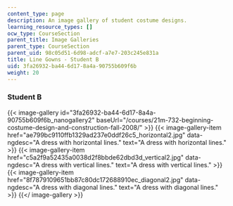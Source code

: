 ```yaml
---
content_type: page
description: An image gallery of student costume designs.
learning_resource_types: []
ocw_type: CourseSection
parent_title: Image Galleries
parent_type: CourseSection
parent_uid: 98c05d51-6d98-adcf-a7e7-203c245e831a
title: Line Gowns - Student B
uid: 3fa26932-ba44-6d17-8a4a-90755b609f6b
weight: 20
---
```

### Student B
{{< image-gallery id="3fa26932-ba44-6d17-8a4a-90755b609f6b_nanogallery2" baseUrl="/courses/21m-732-beginning-costume-design-and-construction-fall-2008/" >}}
{{< image-gallery-item href="ae799bc9110ffb1329ad237e0ddf26c5_horizontal2.jpg" data-ngdesc="A dress with horizontal lines." text="A dress with horizontal lines." >}}
{{< image-gallery-item href="c5a2f9a52435a0038d2f8bbde62dbd3d_vertical2.jpg" data-ngdesc="A dress with vertical lines." text="A dress with vertical lines." >}}
{{< image-gallery-item href="8f7879109651bb87c80dc172688910ec_diagonal2.jpg" data-ngdesc="A dress with diagonal lines." text="A dress with diagonal lines." >}}
{{</ image-gallery >}}